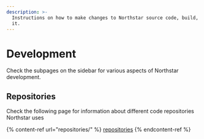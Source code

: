 ```yaml
---
description: >-
  Instructions on how to make changes to Northstar source code, build, and run
  it.
---
```


# Development

Check the subpages on the sidebar for various aspects of Northstar development.

## Repositories

Check the following page for information about different code repositories Northstar uses

{% content-ref url="repositories/" %}
[repositories](repositories/)
{% endcontent-ref %}
